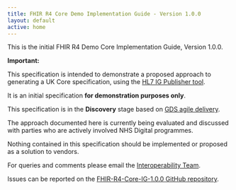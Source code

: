 ```yaml
---
title: FHIR R4 Core Demo Implementation Guide - Version 1.0.0
layout: default
active: home
---
```


This is the initial FHIR R4 Demo Core Implementation Guide, Version 1.0.0.  

**Important:**

This specification is intended to demonstrate a proposed approach to generating a UK Core specification, using the <a href="https://wiki.hl7.org/index.php?title=IG_Publisher_Documentation" target="_blank">HL7 IG Publisher tool</a>.

It is an initial specification **for demonstration purposes only**.

This specification is in the **Discovery** stage based on <a href="https://www.gov.uk/service-manual/agile-delivery" target="_blank">GDS agile delivery</a>.  

The approach documented here is currently being evaluated and discussed with parties who are actively involved NHS Digital programmes.

Nothing contained in this specification should be implemented or proposed as a solution to vendors. 

For queries and comments please email the <a href="mailto:interoperabilityteam@nhs.net?subject=FHIR%STU3%Core%20Specification">Interoperability Team</a>.

Issues can be reported on the <a href="https://github.com/nhsconnect/FHIR-R4-Core-IG-1.0.0/issues" target="_blank">FHIR-R4-Core-IG-1.0.0 GitHub repository</a>.
<br />

